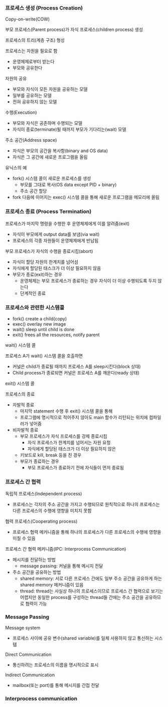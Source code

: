### 프로세스 생성 (Process Creation)

Copy-on-write(COW)

부모 프로세스(Parent process)가 자식 프로세스(children process) 생성

프로세스의 트리(계층 구조) 형성

프로세스는 자원을 필요로 함
- 운영체제로부터 받는다
- 부모와 공유한다

자원의 공유
- 부모와 자식이 모든 자원을 공유하는 모델
- 일부를 공유하는 모델
- 전혀 공유하지 않는 모델

수행(Execution)
- 부모와 자식은 공존하며 수행되는 모델
- 자식이 종료(terminate)될 때까지 부모가 기다리는(wait) 모델

주소 공간(Address space)
- 자식은 부모의 공간을 복사함(binary and OS data)
- 자식은 그 공간에 새로운 프로그램을 올림

유닉스의 예
- fork() 시스템 콜이 새로운 프로세스를 생성
    - 부모를 그대로 복사(OS data except PID + binary)
    - 주소 공간 할당
- fork 다음에 이어지는 exec() 시스템 콜을 통해 새로운 프로그램을 메모리에 올림

### 프로세스 종료 (Process Termination)

프로세스가 마지막 명령을 수행한 후 운영체제에게 이를 알려줌(exit)
- 자식이 부모에게 output data를 보냄(via wait)
- 프로세스의 각종 자원들이 운영체제에게 반납됨

부모 프로세스가 자식의 수행을 종료시킴(abort)
- 자식이 할당 자원의 한계치를 넘어섬
- 자식에게 할당된 태스크가 더 이상 필요하지 않음
- 부모가 종료(exit)하는 경우
    - 운영체제는 부모 프로세스가 종료하는 경우 자식이 더 이상 수행되도록 두지 않는다
    - 단계적인 종료

### 프로세스와 관련한 시스템콜

- fork()    create a child(copy)
- exec()    overlay new image
- wait()    sleep until child is done
- exit()    frees all the resources, notify parent

wait() 시스템 콜

프로세스 A가 wait() 시스템 콜을 호출하면
- 커널은 child가 종료될 때까지 프로세스 A를 sleep시킨다(block 상태)
- Child process가 종료되면 커널은 프로세스 A를 깨운다(ready 상태)

exit() 시스템 콜

프로세스의 종료
- 자발적 종료
    - 마지막 statement 수행 후 exit() 시스템 콜을 통해
    - 프로그램에 명시적으로 적어주지 않아도 main 함수가 리턴되는 위치에 컴파일러가 넣어줌
- 비자발적 종료
    - 부모 프로세스가 자식 프로세스를 강제 종료시킴
        - 자식 프로세스가 한계치를 넘어서는 자원 요청
        - 자식에게 할당된 태스크가 더 이상 필요하지 않은
    - 키보드로 kill, break 등을 친 경우
    - 부모가 종료하는 경우
        - 부모 프로세스가 종료하기 전에 자식들이 먼저 종료됨

### 프로세스 간 협력

독립적 프로세스(Independent process)
- 프로세스는 각자의 주소 공간을 가지고 수행되므로 원칙적으로 하나의 프로세스는 다른 프로세스의 수행에 영향을 미치지 못함

협력 프로세스(Cooperating process)
- 프로세스 협력 메커니즘을 통해 하나의 프로세스가 다른 프로세스의 수행에 영향을 미칠 수 있음

프로세스 간 협력 메커니즘(IPC: Interprocess Communication)
- 메시지를 전달하는 방법
    - message passing: 커널을 통해 메시지 전달
- 주소 공간을 공유하는 방법
    - shared memory: 서로 다른 프로세스 간에도 일부 주소 공간을 공유하게 하는 shared memory 메커니즘이 있음
    - thread: thread는 사실상 하나의 프로세스이므로 프로세스 간 협력으로 보기는 어렵지만 동일한 process를 구성하는 thread들 간에는 주소 공간을 공유하므로 협력이 가능

### Message Passing

Message system
- 프로세스 사이에 공유 변수(shared variable)를 일체 사용하지 않고 통신하는 시스템

Direct Communication
- 통신하려는 프로세스의 이름을 명시적으로 표시

Indirect Communication
- mailbox(또는 port)를 통해 메시지를 간접 전달

### Interprocess communication
